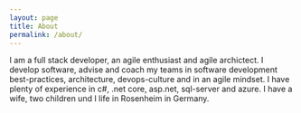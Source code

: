 ```yaml
---
layout: page
title: About
permalink: /about/
---
```


I am a full stack developer, an agile enthusiast and agile archictect.
I develop software, advise and coach my teams in software development best-practices, architecture, devops-culture and in an agile mindset.
I have plenty of experience in c#, .net core, asp.net, sql-server and azure.
I have a wife, two children und I life in Rosenheim in Germany.
